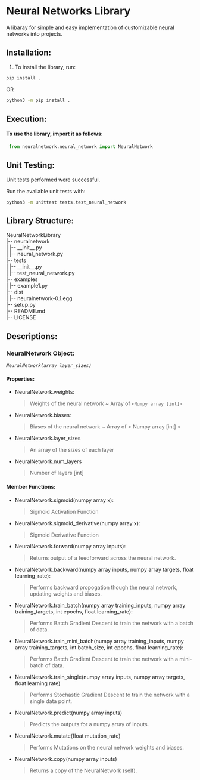 # Neural Networks Library

A libaray for simple and easy implementation of customizable neural networks into projects.


## Installation:

1. To install the library, run:

``` bash
pip install .
```
OR
``` bash
python3 -m pip install .
```

## Execution:

#### To use the library, import it as follows:

``` python
 from neuralnetwork.neural_network import NeuralNetwork
```

## Unit Testing:

Unit tests performed were successful.

Run the available unit tests with:
``` bash
python3 -m unittest tests.test_neural_network
```

## Library Structure:

NeuralNetworkLibrary\
|-- neuralnetwork\
|   |-- \_\_init__.py\
|   |-- neural_network.py\
|-- tests\
|   |-- \_\_init__.py\
|   |-- test_neural_network.py\
|-- examples\
|   |-- example1.py\
|-- dist\
|   |-- neuralnetwork-0.1.egg\
|-- setup.py\
|-- README.md\
|-- LICENSE

## Descriptions:

### **NeuralNetwork Object:**

*`NeuralNetwork(array layer_sizes)`*

 #### Properties:
 - NeuralNetwork.weights: 
   > Weights of the neural network ~ Array of `<Numpy array [int]>`
 - NeuralNetwork.biases:
   > Biases of the neural network ~ Array of < Numpy array [int] >
 - NeuralNetwork.layer_sizes
   > An array of the sizes of each layer
 - NeuralNetwork.num_layers
   > Number of layers [int]

 #### Member Functions:
 - NeuralNetwork.sigmoid(numpy array x):
   > Sigmoid Activation Function
 - NeuralNetwork.sigmoid_derivative(numpy array x):
   > Sigmoid Derivative Function
 - NeuralNetwork.forward(numpy array inputs):
   > Returns output of a feedforward across the neural network.
 - NeuralNetwork.backward(numpy array inputs, numpy array targets, float learning_rate):
   > Performs backward propogation though the neural network, updating weights and biases.
 - NeuralNetwork.train_batch(numpy array training_inputs, numpy array training_targets, int epochs, float learning_rate):
   > Performs Batch Gradient Descent to train the network with a batch of data.
 - NeuralNetwork.train_mini_batch(numpy array training_inputs, numpy array training_targets, int batch_size, int epochs, float learning_rate):
   > Performs Batch Gradient Descent to train the network with a mini-batch of data.
 - NeuralNetwork.train_single(numpy array inputs, numpy array targets, float learning rate)
   > Performs Stochastic Gradient Descent to train the network with a single data point.
 - NeuralNetwork.predict(numpy array inputs)
   > Predicts the outputs for a numpy array of inputs.
 - NeuralNetwork.mutate(float mutation_rate)
   > Performs Mutations on the neural network weights and biases.
 - NeuralNetwork.copy(numpy array inputs)
   > Returns a copy of the NeuralNetwork (self).
 
 
 
 
 
